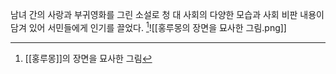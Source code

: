 남녀 간의 사랑과 부귀영화를 그린 소설로 청 대 사회의 다양한 모습과 사회 비판 내용이 담겨 있어 서민들에게 인기를 끌었다.
[^1]![[홍루몽의 장면을 묘사한 그림.png]]

[^1]: [[홍루몽]]의 장면을 묘사한 그림
